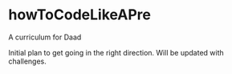 # howToCodeLikeAPre
 A curriculum for Daad

 Initial plan to get going in the right direction.
 Will be updated with challenges.

